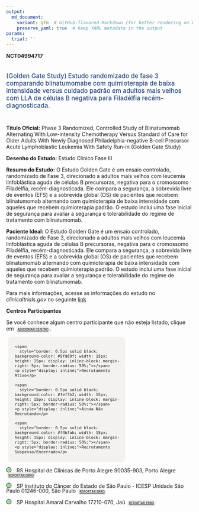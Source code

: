 ```yaml
---
output: 
  md_document:
    variant: gfm  # GitHub-flavored Markdown (for better rendering on GitHub)
    preserve_yaml: true  # Keep YAML metadata in the output
params:
  trial: ''
---
```


**NCT04994717**

<div style="padding: 5px 5px 5px 0px; font-size: 1.20em; font-weight: 500; color: #2E4A7F; text-align: left; margin-bottom: 20px">

(Golden Gate Study) Estudo randomizado de fase 3 comparando
blinatumomabe com quimioterapia de baixa intensidade versus cuidado
padrão em adultos mais velhos com LLA de células B negativa para
Filadélfia recém-diagnosticada.

</div>

**Título Oficial:** Phase 3 Randomized, Controlled Study of Blinatumomab
Alternating With Low-intensity Chemotherapy Versus Standard of Care for
Older Adults With Newly Diagnosed Philadelphia-negative B-cell Precursor
Acute Lymphoblastic Leukemia With Safety Run-in (Golden Gate Study)

**Desenho do Estudo:** Estudo Clinico Fase III

**Resumo do Estudo:** O Estudo Golden Gate é um ensaio controlado,
randomizado de Fase 3, direcionado a adultos mais velhos com leucemia
linfoblástica aguda de células B precursoras, negativa para o cromossomo
Filadélfia, recém-diagnosticada. Ele compara a segurança, a sobrevida
livre de eventos (EFS) e a sobrevida global (OS) de pacientes que
recebem blinatumomab alternando com quimioterapia de baixa intensidade
com aqueles que recebem quimioterapia padrão. O estudo inclui uma fase
inicial de segurança para avaliar a segurança e tolerabilidade do regime
de tratamento com blinatumomab.

**Paciente Ideal:** O Estudo Golden Gate é um ensaio controlado,
randomizado de Fase 3, direcionado a adultos mais velhos com leucemia
linfoblástica aguda de células B precursoras, negativa para o cromossomo
Filadélfia, recém-diagnosticada. Ele compara a segurança, a sobrevida
livre de eventos (EFS) e a sobrevida global (OS) de pacientes que
recebem blinatumomab alternando com quimioterapia de baixa intensidade
com aqueles que recebem quimioterapia padrão. O estudo inclui uma fase
inicial de segurança para avaliar a segurança e tolerabilidade do regime
de tratamento com blinatumomab.

Para mais informações, acesse as informações do estudo no
*clinicaltrials.gov* no seguinte
[link](https://clinicaltrials.gov/ct2/show/NCT04994717)

**Centros Participantes**

Se você conhece algum centro participante que não esteja listado, clique
em
<span style="color: #2E4A7F; margin-left: 2px; padding: 4px; background-color: #f3f2f1; border-radius: 8px; font-weight: 500; font-size: 0.6em"><a
href="https://flazar.shinyapps.io/formsapp?study_nct_id=NCT04994717&amp;location_id=N%2FA&amp;location_full_name=N%2FA&amp;form_type=Adicionar%20Centro"
target="_blank">ADICIONAR CENTRO</a></span>.

<div style="margin-bottom: 8px; margin-left: 5px; padding: 8px; max-width: 300px; background-color: #f3f2f1; border-radius: 8px; font-size: 0.9em">

<div style="margin-left: 10px;">

    <span 
      style="border: 0.5px solid black; background-color: #9fd89f; width: 15px; height: 15px; display: inline-block; margin-right: 5px; border-radius: 50%;"></span>
    <p style="display: inline;">Recrutamento Ativo</p>

</div>

<div style="margin-left: 10px;">

    <span 
      style="border: 0.5px solid black; background-color: #fef7b2; width: 15px; height: 15px; display: inline-block; margin-right: 5px; border-radius: 50%;"></span>
    <p style="display: inline;">Ainda Não Recrutando</p>

</div>

<div style="margin-left: 10px;">

    <span 
      style="border: 0.5px solid black; background-color: #f4bfab; width: 15px; height: 15px; display: inline-block; margin-right: 5px; border-radius: 50%;"></span>
    <p style="display: inline;">Recrutamento Suspenso/Encerrado</p>

</div>

</div>

<div style="line-height: 0.9em">

<span style="border: 0.5px solid black; display: inline-block; width: 12px; height: 12px; border-radius: 50%; margin-right: 10px; padding-bottom: 0px; background-color: #9fd89f;"></span>
RS Hospital de Clínicas de Porto Alegre 90035-903, Porto Alegre
<span style="color: #2E4A7F; margin-left: 2px; padding: 4px; background-color: #f3f2f1; border-radius: 8px; font-weight: 500; font-size: 0.6em"><a
href="https://flazar.shinyapps.io/formsapp?study_nct_id=NCT04994717&amp;location_id=HOSPITALDASCLINICASDEPORTOALEGREPORTOALEGRERIOGRANDEDOSUL90035003BRAZIL&amp;location_full_name=Hospital%20de%20Cl%C3%ADnicas%20de%20Porto%20Alegre%2C%2090035-903%2C%20Porto%20Alegre&amp;form_type=Reportar%20Erro"
target="_blank">REPORTAR ERRO</a></span>

<span style="border: 0.5px solid black; display: inline-block; width: 12px; height: 12px; border-radius: 50%; margin-right: 10px; padding-bottom: 0px; background-color: #9fd89f;"></span>
SP Instituto do Câncer do Estado de São Paulo - ICESP Unidade São Paulo
01246-000, São Paulo
<span style="color: #2E4A7F; margin-left: 2px; padding: 4px; background-color: #f3f2f1; border-radius: 8px; font-weight: 500; font-size: 0.6em"><a
href="https://flazar.shinyapps.io/formsapp?study_nct_id=NCT04994717&amp;location_id=INSTITUTODOCANCERDOESTADODESAOPAULOOCTAVIOFRIASDEOLIVEIRAICESPSAOPAULO01246000BRAZIL&amp;location_full_name=Instituto%20do%20C%C3%A2ncer%20do%20Estado%20de%20S%C3%A3o%20Paulo%20-%20ICESP%20Unidade%20S%C3%A3o%20Paulo%2C%2001246-000%2C%20S%C3%A3o%20Paulo&amp;form_type=Reportar%20Erro"
target="_blank">REPORTAR ERRO</a></span>

<span style="border: 0.5px solid black; display: inline-block; width: 12px; height: 12px; border-radius: 50%; margin-right: 10px; padding-bottom: 0px; background-color: #9fd89f;"></span>
SP Hospital Amaral Carvalho 17210-070, Jaú
<span style="color: #2E4A7F; margin-left: 2px; padding: 4px; background-color: #f3f2f1; border-radius: 8px; font-weight: 500; font-size: 0.6em"><a
href="https://flazar.shinyapps.io/formsapp?study_nct_id=NCT04994717&amp;location_id=FUNDACAOAMARALCARVALHOJAUSAOPAULO17210120BRAZIL&amp;location_full_name=Hospital%20Amaral%20Carvalho%2C%2017210-070%2C%20Ja%C3%BA&amp;form_type=Reportar%20Erro"
target="_blank">REPORTAR ERRO</a></span>

</div>
